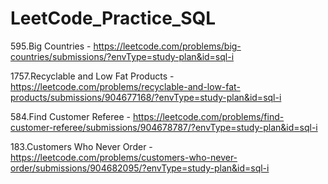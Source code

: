 # LeetCode_Practice_SQL

595.Big Countries - https://leetcode.com/problems/big-countries/submissions/?envType=study-plan&id=sql-i

1757.Recyclable and Low Fat Products - https://leetcode.com/problems/recyclable-and-low-fat-products/submissions/904677168/?envType=study-plan&id=sql-i

584.Find Customer Referee - https://leetcode.com/problems/find-customer-referee/submissions/904678787/?envType=study-plan&id=sql-i

183.Customers Who Never Order - https://leetcode.com/problems/customers-who-never-order/submissions/904682095/?envType=study-plan&id=sql-i


